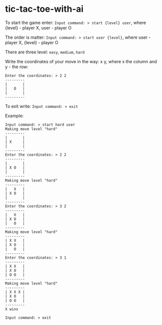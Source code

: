 # tic-tac-toe-with-ai

To start the game enter: 
`Input command: > start {level} user`, where {level} - player X, user - player O

The order is matter:
`Input command: > start user {level}`, where user - player X, {level} - player O

There are three level: `easy`, `medium`, `hard`

Write the coordinates of your move in the way: x y, where x the column and y - the row:
```
Enter the coordinates: > 2 2
---------
|       |
|   O   |
|       |
---------
```

To exit write:
`Input command: > exit`

Example:
```
Input command: > start hard user
Making move level "hard"
---------
|       |
| X     |
|       |
---------
Enter the coordinates: > 2 2
---------
|       |
| X O   |
|       |
---------
Making move level "hard"
---------
|   X   |
| X O   |
|       |
---------
Enter the coordinates: > 3 2
---------
|   X   |
| X O   |
|   O   |
---------
Making move level "hard"
---------
| X X   |
| X O   |
|   O   |
---------
Enter the coordinates: > 3 1
---------
| X X   |
| X O   |
| O O   |
---------
Making move level "hard"
---------
| X X X |
| X O   |
| O O   |
---------
X wins

Input command: > exit
```
